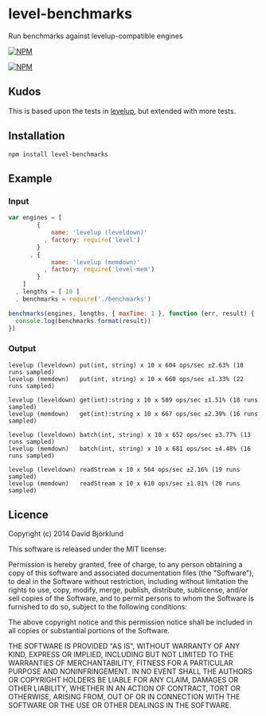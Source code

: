 # level-benchmarks

Run benchmarks against levelup-compatible engines

[![NPM](https://nodei.co/npm/level-benchmarks.png?downloads&stars)](https://nodei.co/npm/level-benchmarks/)

[![NPM](https://nodei.co/npm-dl/level-benchmarks.png)](https://nodei.co/npm/level-benchmarks/)

## Kudos

This is based upon the tests in [levelup](https://www.npmjs.org/package/levelup), but extended with more tests.

## Installation

```
npm install level-benchmarks
```

## Example

### Input

```javascript
var engines = [
        {
            name: 'levelup (leveldown)'
          , factory: require('level')
        }
      , {
            name: 'levelup (memdown)'
          , factory: require('level-mem')
        }
    ]
  , lengths = [ 10 ]
  , benchmarks = require('./benchmarks')

benchmarks(engines, lengths, { maxTime: 1 }, function (err, result) {
  console.log(benchmarks.format(result))
})
```

### Output

```
levelup (leveldown) put(int, string) x 10 x 604 ops/sec ±2.63% (18 runs sampled)
levelup (memdown)   put(int, string) x 10 x 660 ops/sec ±1.33% (22 runs sampled)

levelup (leveldown) get(int):string x 10 x 589 ops/sec ±1.51% (18 runs sampled)
levelup (memdown)   get(int):string x 10 x 667 ops/sec ±2.39% (16 runs sampled)

levelup (leveldown) batch(int, string) x 10 x 652 ops/sec ±3.77% (13 runs sampled)
levelup (memdown)   batch(int, string) x 10 x 681 ops/sec ±4.48% (16 runs sampled)

levelup (leveldown) readStream x 10 x 564 ops/sec ±2.16% (19 runs sampled)
levelup (memdown)   readStream x 10 x 610 ops/sec ±1.81% (20 runs sampled)
```

## Licence

Copyright (c) 2014 David Björklund

This software is released under the MIT license:

Permission is hereby granted, free of charge, to any person obtaining a copy
of this software and associated documentation files (the "Software"), to deal
in the Software without restriction, including without limitation the rights
to use, copy, modify, merge, publish, distribute, sublicense, and/or sell
copies of the Software, and to permit persons to whom the Software is
furnished to do so, subject to the following conditions:

The above copyright notice and this permission notice shall be included in
all copies or substantial portions of the Software.

THE SOFTWARE IS PROVIDED "AS IS", WITHOUT WARRANTY OF ANY KIND, EXPRESS OR
IMPLIED, INCLUDING BUT NOT LIMITED TO THE WARRANTIES OF MERCHANTABILITY,
FITNESS FOR A PARTICULAR PURPOSE AND NONINFRINGEMENT. IN NO EVENT SHALL THE
AUTHORS OR COPYRIGHT HOLDERS BE LIABLE FOR ANY CLAIM, DAMAGES OR OTHER
LIABILITY, WHETHER IN AN ACTION OF CONTRACT, TORT OR OTHERWISE, ARISING FROM,
OUT OF OR IN CONNECTION WITH THE SOFTWARE OR THE USE OR OTHER DEALINGS IN
THE SOFTWARE.
